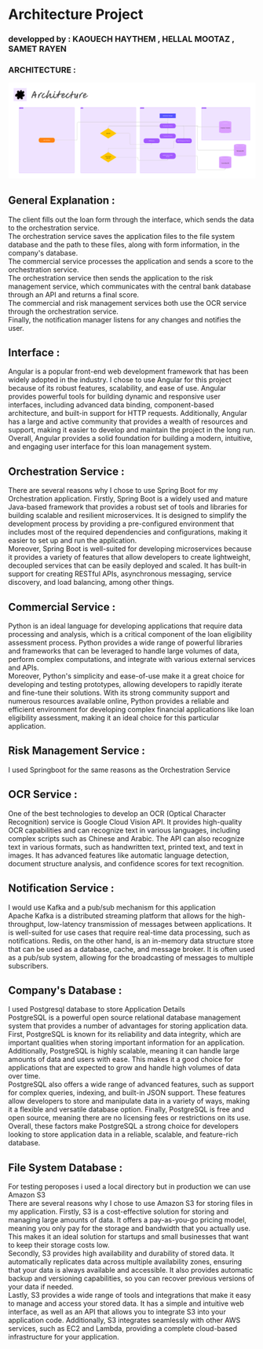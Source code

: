# Architecture Project
### developped by :  KAOUECH HAYTHEM , HELLAL MOOTAZ , SAMET RAYEN
### ARCHITECTURE : 
![architecture](architecture.png)
## General Explanation : 
The client fills out the loan form through the interface, which sends the data to the orchestration service. <br>
The orchestration service saves the application files to the file system database and the path to these files, along with form information, in the company's database. <br> 
The commercial service processes the application and sends a score to the orchestration service. <br>
The orchestration service then sends the application to the risk management service, which communicates with the central bank database through an API and returns a final score. <br>
The commercial and risk management services both use the OCR service through the orchestration service. <br>
Finally, the notification manager listens for any changes and notifies the user.
## Interface : <br> 
Angular is a popular front-end web development framework that has been widely adopted in the industry. I chose to use Angular for this project because of its robust features, scalability, and ease of use. Angular provides powerful tools for building dynamic and responsive user interfaces, including advanced data binding, component-based architecture, and built-in support for HTTP requests. Additionally, Angular has a large and active community that provides a wealth of resources and support, making it easier to develop and maintain the project in the long run. Overall, Angular provides a solid foundation for building a modern, intuitive, and engaging user interface for this loan management system.

## Orchestration Service : <br>
There are several reasons why I chose to use Spring Boot for my Orchestration application. Firstly, Spring Boot is a widely used and mature Java-based framework that provides a robust set of tools and libraries for building scalable and resilient microservices. It is designed to simplify the development process by providing a pre-configured environment that includes most of the required dependencies and configurations, making it easier to set up and run the application.
<br>
Moreover, Spring Boot is well-suited for developing microservices because it provides a variety of features that allow developers to create lightweight, decoupled services that can be easily deployed and scaled. It has built-in support for creating RESTful APIs, asynchronous messaging, service discovery, and load balancing, among other things.

## Commercial Service : <br> 
Python is an ideal language for developing applications that require data processing and analysis, which is a critical component of the loan eligibility assessment process. Python provides a wide range of powerful libraries and frameworks that can be leveraged to handle large volumes of data, perform complex computations, and integrate with various external services and APIs.
<br> Moreover, Python's simplicity and ease-of-use make it a great choice for developing and testing prototypes, allowing developers to rapidly iterate and fine-tune their solutions. With its strong community support and numerous resources available online, Python provides a reliable and efficient environment for developing complex financial applications like loan eligibility assessment, making it an ideal choice for this particular application.

## Risk Management Service : <br>
I used Springboot for the same reasons as the Orchestration Service

## OCR Service : <br>
One of the best technologies to develop an OCR (Optical Character Recognition) service is Google Cloud Vision API. It provides high-quality OCR capabilities and can recognize text in various languages, including complex scripts such as Chinese and Arabic. The API can also recognize text in various formats, such as handwritten text, printed text, and text in images. It has advanced features like automatic language detection, document structure analysis, and confidence scores for text recognition. 

## Notification Service : <br> 
I would use Kafka and a pub/sub mechanism for this application <br> 
Apache Kafka is a distributed streaming platform that allows for the high-throughput, low-latency transmission of messages between applications. It is well-suited for use cases that require real-time data processing, such as notifications. Redis, on the other hand, is an in-memory data structure store that can be used as a database, cache, and message broker. It is often used as a pub/sub system, allowing for the broadcasting of messages to multiple subscribers.

## Company's Database : <br> 
I used Postgresql database to store Application Details <br>
PostgreSQL is a powerful open source relational database management system that provides a number of advantages for storing application data. First, PostgreSQL is known for its reliability and data integrity, which are important qualities when storing important information for an application. Additionally, PostgreSQL is highly scalable, meaning it can handle large amounts of data and users with ease. This makes it a good choice for applications that are expected to grow and handle high volumes of data over time.
<br>
PostgreSQL also offers a wide range of advanced features, such as support for complex queries, indexing, and built-in JSON support. These features allow developers to store and manipulate data in a variety of ways, making it a flexible and versatile database option. Finally, PostgreSQL is free and open source, meaning there are no licensing fees or restrictions on its use. Overall, these factors make PostgreSQL a strong choice for developers looking to store application data in a reliable, scalable, and feature-rich database.

## File System Database : <br>
For testing peroposes i used a local directory but in production we can use Amazon S3 <br>
There are several reasons why I chose to use Amazon S3 for storing files in my application. Firstly, S3 is a cost-effective solution for storing and managing large amounts of data. It offers a pay-as-you-go pricing model, meaning you only pay for the storage and bandwidth that you actually use. This makes it an ideal solution for startups and small businesses that want to keep their storage costs low.
<br>
Secondly, S3 provides high availability and durability of stored data. It automatically replicates data across multiple availability zones, ensuring that your data is always available and accessible. It also provides automatic backup and versioning capabilities, so you can recover previous versions of your data if needed.
<br>
Lastly, S3 provides a wide range of tools and integrations that make it easy to manage and access your stored data. It has a simple and intuitive web interface, as well as an API that allows you to integrate S3 into your application code. Additionally, S3 integrates seamlessly with other AWS services, such as EC2 and Lambda, providing a complete cloud-based infrastructure for your application.
